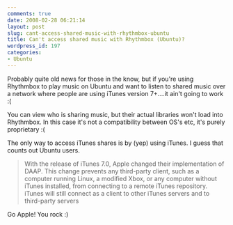 ```yaml
---
comments: true
date: 2008-02-28 06:21:14
layout: post
slug: cant-access-shared-music-with-rhythmbox-ubuntu
title: Can't access shared music with Rhythmbox (Ubuntu)?
wordpress_id: 197
categories:
- Ubuntu
---
```


Probably quite old news for those in the know, but if you're using Rhythmbox to play music on Ubuntu and want to listen to shared music over a network where people are using iTunes version 7+....it ain't going to work :(

You can view who is sharing music, but their actual libraries won't load into Rhythmbox. In this case it's not a compatibility between OS's etc, it's purely proprietary :(

The only way to access iTunes shares is by (yep) using iTunes. I guess that counts out Ubuntu users.



> With the release of iTunes 7.0, Apple changed their implementation of DAAP. This change prevents any third-party client, such as a computer running Linux, a modified Xbox, or any computer without iTunes installed, from connecting to a remote iTunes repository. iTunes will still connect as a client to other iTunes servers and to third-party servers



Go Apple! You rock :)


